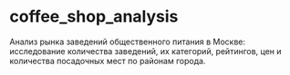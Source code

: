 # coffee_shop_analysis
Анализ рынка заведений общественного питания в Москве: исследование количества заведений, их категорий, рейтингов, цен и количества посадочных мест по районам города.
